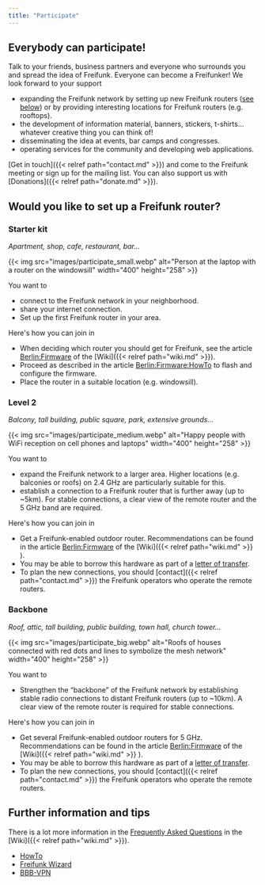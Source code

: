 ```yaml
---
title: "Participate"
---
```


## Everybody can participate!

Talk to your friends, business partners and everyone who surrounds you and spread the idea of Freifunk. Everyone can become a Freifunker! We look forward to your support

* expanding the Freifunk network by setting up new Freifunk routers ([see below](#would-you-like-to-set-up-a-freifunk-router)) or by providing interesting locations for Freifunk routers (e.g. rooftops).
* the development of information material, banners, stickers, t-shirts... whatever creative thing you can think of!
* disseminating the idea at events, bar camps and congresses.
* operating services for the community and developing web applications.

[Get in touch]({{< relref path="contact.md" >}}) and come to the Freifunk meeting or sign up for the mailing list. You can also support us with [Donations]({{< relref path="donate.md" >}}).

## Would you like to set up a Freifunk router?

### Starter kit

_Apartment, shop, cafe, restaurant, bar..._

{{< img src="images/participate_small.webp" alt="Person at the laptop with a router on the windowsill" width="400" height="258" >}}

You want to

* connect to the Freifunk network in your neighborhood.
* share your internet connection.
* Set up the first Freifunk router in your area.

Here's how you can join in

* When deciding which router you should get for Freifunk, see the article [Berlin:Firmware](https://wiki.freifunk.net/Berlin:Firmware#Unterst.C3.BCtzte_Router) of the [Wiki]({{< relref path="wiki.md" >}}).
* Proceed as described in the article [Berlin:Firmware:HowTo](https://wiki.freifunk.net/Berlin:Firmware/HowTo) to flash and configure the firmware.
* Place the router in a suitable location (e.g. windowsill).

### Level 2

_Balcony, tall building, public square, park, extensive grounds..._

{{< img src="images/participate_medium.webp" alt="Happy people with WiFi reception on cell phones and laptops" width="400" height="258" >}}

You want to

* expand the Freifunk network to a larger area. Higher locations (e.g. balconies or roofs) on 2.4 GHz are particularly suitable for this.
* establish a connection to a Freifunk router that is further away (up to ~5km). For stable connections, a clear view of the remote router and the 5 GHz band are required.

Here's how you can join in

* Get a Freifunk-enabled outdoor router. Recommendations can be found in the article [Berlin:Firmware](https://wiki.freifunk.net/Berlin:Firmware#Unterst.C3.BCtzte_Router) of the [Wiki]({{< relref path="wiki.md" >}} ).
* You may be able to borrow this hardware as part of a [letter of transfer](https://wiki.freifunk.net/Berlin:%C3%9Cberlassungserkl%C3%A4rung).
* To plan the new connections, you should [contact]({{< relref path="contact.md" >}}) the Freifunk operators who operate the remote routers.

### Backbone

_Roof, attic, tall building, public building, town hall, church tower..._

{{< img src="images/participate_big.webp" alt="Roofs of houses connected with red dots and lines to symbolize the mesh network" width="400" height="258" >}}

You want to

* Strengthen the “backbone” of the Freifunk network by establishing stable radio connections to distant Freifunk routers (up to ~10km). A clear view of the remote router is required for stable connections.

Here's how you can join in

* Get several Freifunk-enabled outdoor routers for 5 GHz. Recommendations can be found in the article [Berlin:Firmware](https://wiki.freifunk.net/Berlin:Firmware#Unterst.C3.BCtzte_Hardware) of the [Wiki]({{< relref path="wiki.md" >}} ).
* You may be able to borrow this hardware as part of a [letter of transfer](https://wiki.freifunk.net/Berlin:%C3%9Cberlassenserkl%C3%A4rung).
* To plan the new connections, you should [contact]({{< relref path="contact.md" >}}) the Freifunk operators who operate the remote routers.

## Further information and tips

There is a lot more information in the [Frequently Asked Questions](https://wiki.freifunk.net/Berlin:FAQ) in the [Wiki]({{< relref path="wiki.md" >}}).

* [HowTo](https://wiki.freifunk.net/Berlin:Firmware/HowTo)
* [Freifunk Wizard](https://config.berlin.freifunk.net)
* [BBB-VPN](https://wiki.freifunk.net/Berlin:BBB-VPN)
